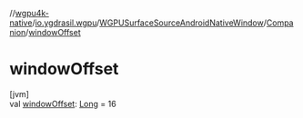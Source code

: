 //[wgpu4k-native](../../../../index.md)/[io.ygdrasil.wgpu](../../index.md)/[WGPUSurfaceSourceAndroidNativeWindow](../index.md)/[Companion](index.md)/[windowOffset](window-offset.md)

# windowOffset

[jvm]\
val [windowOffset](window-offset.md): [Long](https://kotlinlang.org/api/core/kotlin-stdlib/kotlin/-long/index.html) = 16
